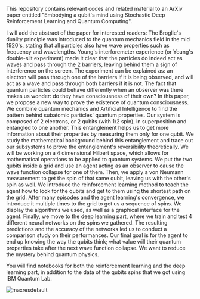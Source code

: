 
This repository contains relevant codes and related material to an ArXiv paper entitled "Embodying a qubit's mind using Stochastic Deep Reinforcement Learning and Quantum Computing". 

I will add the abstract of the paper for interested readers: The Broglie's duality principle was introduced to the quantum mechanics field in the mid 1920's, stating that all particles also have wave properties such as frequency and wavelengths. Young's interforemeter experience (or Young's double-slit experiment) made it clear that the particles do indeed act as waves and pass through the 2 barriers, leaving behind them a sign of interference on the screen. The experiment can be explained as: an electron will pass through one of the barriers if it is being observed, and will act as a wave and pass through both barriers if it is not. The fact that quantum particles could behave differently when an observer was there makes us wonder: do they have consciousness of their own? In this paper, we propose a new way to prove the existence of quantum consciousness. We combine quantum mechanics and Artificial Intelligence to find the pattern behind subatomic particles' quantum properties. Our system is composed of 2 electrons, or 2 qubits (with 1/2 spin), in superposition and entangled to one another. This entanglement helps us to get more information about their properties by measuring them only for one qubit. We study the mathematical background behind this entanglement and trace out our subsystems to prove the entanglement's reversibility theoretically. We will be working on a 4 dimensional Hilbert space, which allows for mathematical operations to be applied to quantum systems. We put the two qubits inside a grid and use an agent acting as an observer to cause the wave function collapse for one of them. Then, we apply a von Neumann measurement to get the spin of that same qubit, leaving us with the other's spin as well. We introduce the reinforcement learning method to teach the agent how to look for the qubits and get to them using the shortest path on the grid. After many episodes and the agent learning's convergence, we introduce it multiple times to the grid to get us a sequence of spins. We display the algorithms we used, as well as a graphical interface for the agent. Finally, we move to the deep learning part, where we train and test 4 different neural networks on the spins we gathered. The resulting predictions and the accuracy of the networks led us to conduct a comparison study on their performances. Our final goal is for the agent to end up knowing the way the qubits think; what value will their quantum properties take after the next wave function collapse. We want to reduce the mystery behind quantum physics. 

You will find notebooks for both the reinforcement learning and the deep learning part, in addition to the data of the qubits spins that we got using IBM Quantum Lab. 


![maxresdefault](https://github.com/BekhtiWissal/Embodying-a-qubit-s-mind-using-Stochastic-Deep-Reinforcement-Learning-and-Quantum-Computing/assets/135755494/267a043b-cfb6-413a-a41d-be44f586d22c)
